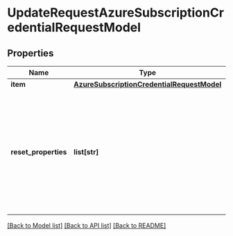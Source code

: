 # UpdateRequestAzureSubscriptionCredentialRequestModel

## Properties
Name | Type | Description | Notes
------------ | ------------- | ------------- | -------------
**item** | [**AzureSubscriptionCredentialRequestModel**](AzureSubscriptionCredentialRequestModel.md) |  | [optional] 
**reset_properties** | **list[str]** | If a property name is included in this list, then its value will be forced to its default value (default value may be null). | [optional] 

[[Back to Model list]](../README.md#documentation-for-models) [[Back to API list]](../README.md#documentation-for-api-endpoints) [[Back to README]](../README.md)

